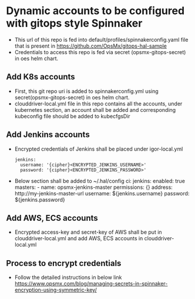 # Dynamic accounts to be configured with gitops style Spinnaker
  - This url of this repo is fed into default/profiles/spinnakerconfig.yaml file that is present in https://github.com/OpsMx/gitops-hal-sample
  - Credentials to access this repo is fed via secret (opsmx-gitops-secret) in oes helm chart.
  

## Add K8s accounts
- First, this git repo uri is added to spinnakerconfig.yml using secret(opsmx-gitops-secret) in oes helm chart.
- clouddriver-local.yml file in this repo contains all the accounts, under kubernetes
  section, an account shall be added and corresponding kubeconfig file should be added
  to kubecfgsDir

## Add Jenkins accounts
- Encrypted credentials of Jenkins shall be placed under igor-local.yml

      jenkins:
        username: '{cipher}<ENCRYPTED_JENKINS_USERNAME>'
        password: '{cipher}<ENCRYPTED_JENKINS_PASSWORD>'

- Below section shall be added to ~/.hal/config
  ci:
    jenkins:
      enabled: true
      masters:
      - name: opsmx-jenkins-master
        permissions: {}
        address: http://my-jenkins-master-url
        username: ${jenkins.username}
        password: ${jenkins.password}

## Add AWS, ECS accounts
- Encrypted access-key and secret-key of AWS shall be put in clouddriver-local.yml and add AWS, ECS accounts in clouddriver-local.yml

## Process to encrypt credentials
- Follow the detailed instructions in below link
  https://www.opsmx.com/blog/managing-secrets-in-spinnaker-encryption-using-symmetric-key/
